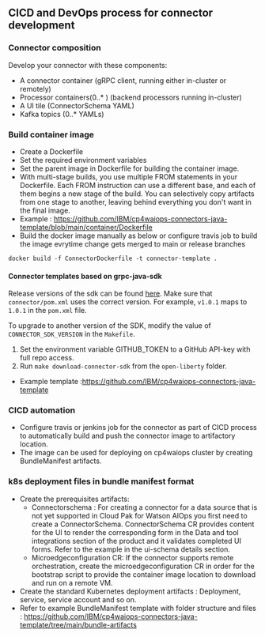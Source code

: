 ## CICD and DevOps process for connector development


### Connector composition
Develop your connector with these components:
- A connector container (gRPC client, running either in-cluster or remotely)
- Processor containers(0..* ) (backend processors running in-cluster)
- A UI tile (ConnectorSchema YAML)
- Kafka topics (0..* YAMLs)


### Build container image
- Create a Dockerfile
- Set the required environment variables
- Set the parent image in Dockerfile for building the container image.
- With multi-stage builds, you use multiple FROM statements in your Dockerfile. Each FROM instruction can use a different base, and each of them begins a new stage of the build. You can selectively copy artifacts from one stage to another, leaving behind everything you don't want in the final image.
- Example : https://github.com/IBM/cp4waiops-connectors-java-template/blob/main/container/Dockerfile
- Build the docker image manually as below or configure travis job to build the image evrytime change gets merged to main or release branches
```
docker build -f ConnectorDockerfile -t connector-template .

```
#### Connector templates based on grpc-java-sdk
Release versions of the sdk can be found [here](https://github.ibm.com/quicksilver/grpc-java-sdk/releases). Make sure
that `connector/pom.xml` uses the correct version. For example, `v1.0.1` maps to `1.0.1` in the `pom.xml` file.

To upgrade to another version of the SDK, modify the value of `CONNECTOR_SDK_VERSION` in the `Makefile`.

1. Set the environment variable GITHUB_TOKEN to a GitHub API-key with full repo access.
2. Run `make download-connector-sdk` from the `open-liberty` folder.
- Example template :https://github.com/IBM/cp4waiops-connectors-java-template

### CICD automation
- Configure travis or jenkins job for the connector as part of CICD process to automatically build and push the connector image to artifactory location.
- The image can be used for deploying on cp4waiops cluster by creating BundleManifest artifacts.

### k8s deployment files in bundle manifest format
- Create the prerequisites artifacts:
   - Connectorschema : For creating a connector for a data source that is not yet supported in Cloud Pak for Watson AIOps you first need to create a ConnectorSchema. ConnectorSchema CR provides content for the UI to render the corresponding form in the Data and tool integrations section of the product and it validates completed UI forms. Refer to the example in the ui-schema details section.
   - Microedgeconfiguration CR: If the connector supports remote orchestration, create the microedgeconfiguration CR in order for the bootstrap script to provide the container image location to download and run on a remote VM.
- Create the standard Kubernetes deployment artifacts : Deployment, service, service account and so on.
- Refer to example BundleManifest template with folder structure and files : https://github.com/IBM/cp4waiops-connectors-java-template/tree/main/bundle-artifacts
